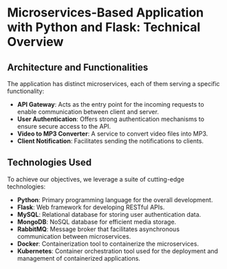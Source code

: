 # Microservices-Based Application with Python and Flask: Technical Overview

## Architecture and Functionalities

The application has distinct microservices, each of them serving a specific functionality:

- **API Gateway**: Acts as the entry point for the incoming requests to enable communication between client and server.
- **User Authentication**: Offers strong authentication mechanisms to ensure secure access to the API.
- **Video to MP3 Converter**: A service to convert video files into MP3.
- **Client Notification**: Facilitates sending the notifications to clients.

## Technologies Used

To achieve our objectives, we leverage a suite of cutting-edge technologies:

- **Python**: Primary programming language for the overall development.
- **Flask**: Web framework for developing RESTful APIs.
- **MySQL**: Relational database for storing user authentication data.
- **MongoDB**: NoSQL database for efficient media storage.
- **RabbitMQ**: Message broker that facilitates asynchronous communication between microservices.
- **Docker**: Containerization tool to containerize the microservices.
- **Kubernetes**: Container orchestration tool used for the deployment and management of containerized applications.

<!--
## Deployment Instructions

To deploy the application, follow these steps:

1. Clone the repository to your local environment.
2. Ensure Docker and Kubernetes are installed and configured properly.
3. Deploy the microservices using the provided Kubernetes manifests.
4. Customize environment variables and service configurations as necessary.

## Usage Guidelines

Upon deployment, users can interact with the application as follows:

1. Access the API gateway to initiate requests and interact with the various microservices.
2. Utilize JWT tokens for secure authentication and access control mechanisms.
3. Leverage the video to MP3 conversion service to process multimedia files efficiently.
4. Employ the client notification service to disseminate messages or notifications seamlessly.
5. Utilize MongoDB for storing and retrieving media files, ensuring scalability and performance.

## Testing Screenshots

Here you can find screenshots demonstrating the testing of our application:

- [Screenshot 1](screenshots/screenshot1.png): Describe the context of this screenshot.
- [Screenshot 2](screenshots/screenshot2.png): Describe the context of this screenshot.
- [Screenshot 3](screenshots/screenshot3.png): Describe the context of this screenshot.
-->
